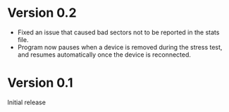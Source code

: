 # Version 0.2
* Fixed an issue that caused bad sectors not to be reported in the stats file.
* Program now pauses when a device is removed during the stress test, and resumes automatically once the device is reconnected.

# Version 0.1
Initial release
